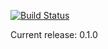 [![Build Status](https://travis-ci.org/camerondavison/ift.svg?branch=master)](https://travis-ci.org/camerondavison/ift)

Current release: 0.1.0
